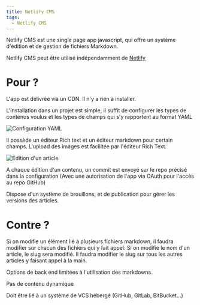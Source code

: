 ```yaml
---
title: Netlify CMS
tags:
  - Netlify CMS
---
```

Netlify CMS est une single page app javascript, qui offre un système d'édition et de gestion de fichiers Markdown.

Netlify CMS peut être utilisé indépendamment de [Netlify](/articles/netlify)

# Pour ?

L'app est délivrée via un CDN. Il n'y a rien à installer.

L'installation dans un projet est simple, il suffit de configurer les types de contenus voulus et les types de champs qui s'y rapportent au format YAML

![Configuration YAML](img/capture-d’écran-2022-11-18-154631.png "Configuration YAML")

Il possède un éditeur Rich text et un éditeur markdown pour certain champs.
L'upload des images est facilitée par l'éditeur Rich Text.

![Edition d'un article](img/capture-d’écran-2022-11-18-154802.png "Edition d'un article")

A chaque édition d'un contenu, un commit est envoyé sur le repo précisé dans la configuration (Avec une autorisation de l'app via OAuth pour l'accès au repo GitHub)

Dispose d'un système de brouillons, et de publication pour gérer les versions des articles.

# Contre ?
Si on modifie un élément lié à plusieurs fichiers markdown, il faudra modifier sur chacun des fichiers qui y fait appel: Si on modifie le nom d'un article, le slug sera modifié. Il faudra modifier le slug sur tous les autres articles y faisant appel à la main.

Options de back end limitées à l'utilisation des markdowns.

Pas de contenu dynamique

Doit être lié à un système de VCS hébergé (GitHub, GitLab, BitBucket...)